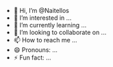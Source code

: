 - 👋 Hi, I’m @Naitellos
- 👀 I’m interested in ...
- 🌱 I’m currently learning ...
- 💞️ I’m looking to collaborate on ...
- 📫 How to reach me ...
- 😄 Pronouns: ...
- ⚡ Fun fact: ...

<!---
Naitellos/Naitellos is a ✨ special ✨ repository because its `README.md` (this file) appears on your GitHub profile.
You can click the Preview link to take a look at your changes.
--->
